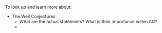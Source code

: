 To look up and learn more about:

- The Weil Conjectures
  - What are the actual statements? What is their importance within AG?
  - 